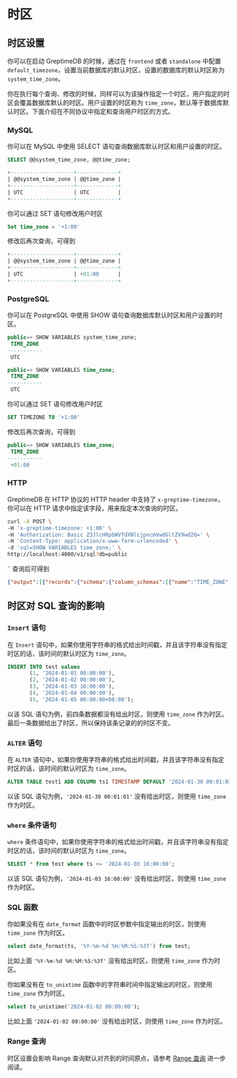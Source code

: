 # 时区

## 时区设置

你可以在启动 GreptimeDB 的时候，通过在 `frontend` 或者 `standalone` 中配置 `default_timezone`，设置当前数据库的默认时区，设置的数据库的默认时区称为 `system_time_zone`。

你在执行每个查询、修改的时候，同样可以为该操作指定一个时区，用户指定的时区会覆盖数据库默认的时区。用户设置的时区称为 `time_zone`，默认等于数据库默认时区。下面介绍在不同协议中指定和查询用户时区的方式。

### MySQL

你可以在 MySQL 中使用 SELECT 语句查询数据库默认时区和用户设置的时区。

```SQL
SELECT @@system_time_zone, @@time_zone;
```

```SQL
+--------------------+-------------+
| @@system_time_zone | @@time_zone |
+--------------------+-------------+
| UTC                | UTC         |
+--------------------+-------------+
```

你可以通过 SET 语句修改用户时区

```SQL
Set time_zone = '+1:00'
```

修改后再次查询，可得到

```SQL
+--------------------+-------------+
| @@system_time_zone | @@time_zone |
+--------------------+-------------+
| UTC                | +01:00      |
+--------------------+-------------+
```

### PostgreSQL

你可以在 PostgreSQL 中使用 SHOW 语句查询数据库默认时区和用户设置的时区。

```SQL
public=> SHOW VARIABLES system_time_zone;
 TIME_ZONE 
-----------
 UTC
```

```SQL
public=> SHOW VARIABLES time_zone;
 TIME_ZONE 
-----------
 UTC
```

你可以通过 SET 语句修改用户时区

```SQL
SET TIMEZONE TO '+1:00'
```

修改后再次查询，可得到

```SQL
public=> SHOW VARIABLES time_zone;                                                                                                                
 TIME_ZONE 
-----------
 +01:00
```

### HTTP

GreptimeDB 在 HTTP 协议的 HTTP header 中支持了 `x-greptime-timezone`， 你可以在 HTTP 请求中指定该字段，用来指定本次查询的时区。

```bash
curl -X POST \
-H 'x-greptime-timezone: +1:00' \
-H 'Authorization: Basic Z3JlcHRpbWVfdXNlcjpncmVwdGltZV9wd2Q=' \
-H 'Content-Type: application/x-www-form-urlencoded' \
-d 'sql=SHOW VARIABLES time_zone;' \
http://localhost:4000/v1/sql?db=public
```
˜
查询后可得到

```json
{"output":[{"records":{"schema":{"column_schemas":[{"name":"TIME_ZONE","data_type":"String"}]},"rows":[["+01:00"]]}}],"execution_time_ms":27}
```

## 时区对 SQL 查询的影响

### `Insert` 语句

在 `Insert` 语句中，如果你使用字符串的格式给出时间戳，并且该字符串没有指定时区的话，该时间的默认时区为 `time_zone`。

```sql
INSERT INTO test values
       (1, '2024-01-01 00:00:00'),
       (2, '2024-01-02 08:00:00'),
       (3, '2024-01-03 16:00:00'),
       (4, '2024-01-04 00:00:00'),
       (5, '2024-01-05 00:00:00+08:00');
```

以该 SQL 语句为例，前四条数据都没有给出时区，则使用 `time_zone` 作为时区。最后一条数据给出了时区，所以保持该条记录的的时区不变。

### `ALTER` 语句

在 `ALTER` 语句中，如果你使用字符串的格式给出时间戳，并且该字符串没有指定时区的话，该时间的默认时区为 `time_zone`。

```sql
ALTER TABLE test1 ADD COLUMN ts1 TIMESTAMP DEFAULT '2024-01-30 00:01:01' PRIMARY KEY;
```

以该 SQL 语句为例，`'2024-01-30 00:01:01'` 没有给出时区，则使用 `time_zone` 作为时区。

### `where` 条件语句

`where` 条件语句中，如果你使用字符串的格式给出时间戳，并且该字符串没有指定时区的话，该时间的默认时区为 `time_zone`。

```sql
SELECT * from test where ts <= '2024-01-03 16:00:00';
```

以该 SQL 语句为例，`'2024-01-03 16:00:00'` 没有给出时区，则使用 `time_zone` 作为时区。

### SQL 函数

你如果没有在 `date_format` 函数中的时区参数中指定输出的时区，则使用 `time_zone` 作为时区。

```sql
select date_format(ts, '%Y-%m-%d %H:%M:%S:%3f') from test;
```

比如上面 `'%Y-%m-%d %H:%M:%S:%3f'` 没有给出时区，则使用 `time_zone` 作为时区。

你如果没有在 `to_unixtime` 函数中的字符串时间中指定输出的时区，则使用 `time_zone` 作为时区。

```sql
select to_unixtime('2024-01-02 00:00:00');
```

比如上面 `'2024-01-02 00:00:00'` 没有给出时区，则使用 `time_zone` 作为时区。

### Range 查询

时区设置会影响 Range 查询默认对齐到的时间原点，请参考 [Range 查询](../../reference/sql/range.md#to-选项) 进一步阅读。
